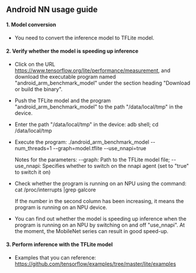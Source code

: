 ## Android NN usage guide

#### 1. Model conversion

- You need to convert the inference model to TFLite model.

#### 2. Verify whether the model is speeding up inference

- Click on the URL https://www.tensorflow.org/lite/performance/measurement, and download the executable program named "android\_arm\_benchmark\_model" under the section heading "Download or build the binary".

- Push the TFLite model and the program "android\_arm\_benchmark\_model" to the path "/data/local/tmp" in the device.

- Enter the path "/data/local/tmp" in the device: adb shell; cd /data/local/tmp

- Execute the program: ./android\_arm\_benchmark\_model --num\_threads=1 --graph=model.tflite --use\_nnapi=true
  
  Notes for the parameters: --graph: Path to the TFLite model file; --use\_nnapi: Specifies whether to switch on the nnapi agent (set to "true" to switch it on)

- Check whether the program is running on an NPU using the command: cat /proc/interrupts \|grep galcore
  
  If the number in the second column has been increasing, it means the program is running on an NPU device.

- You can find out whether the model is speeding up inference when the program is running on an NPU by switching on and off "use\_nnapi". At the moment, the MobileNet series can result in good speed-up.

#### 3. Perform inference with the TFLite model

- Examples that you can reference: https://github.com/tensorflow/examples/tree/master/lite/examples